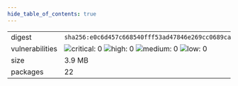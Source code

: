 ```yaml
---
hide_table_of_contents: true
---
```


<table>
<tr><td>digest</td><td><code>sha256:e0c6d457c668540fff53ad47846e269cc0689caee6a674a42140ccdfa75002a7</code></td><tr><tr><td>vulnerabilities</td><td><img alt="critical: 0" src="https://img.shields.io/badge/critical-0-lightgrey"/> <img alt="high: 0" src="https://img.shields.io/badge/high-0-lightgrey"/> <img alt="medium: 0" src="https://img.shields.io/badge/medium-0-lightgrey"/> <img alt="low: 0" src="https://img.shields.io/badge/low-0-lightgrey"/> <!-- unspecified: 0 --></td></tr>
<tr><td>size</td><td>3.9 MB</td></tr>
<tr><td>packages</td><td>22</td></tr>
</table>
</details></table>
</details>

<table></table>

